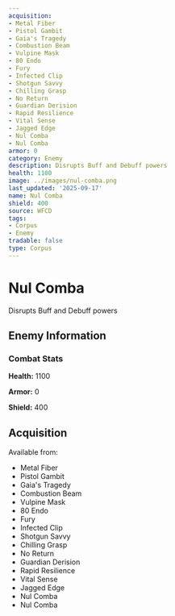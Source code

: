```yaml
---
acquisition:
- Metal Fiber
- Pistol Gambit
- Gaia's Tragedy
- Combustion Beam
- Vulpine Mask
- 80 Endo
- Fury
- Infected Clip
- Shotgun Savvy
- Chilling Grasp
- No Return
- Guardian Derision
- Rapid Resilience
- Vital Sense
- Jagged Edge
- Nul Comba
- Nul Comba
armor: 0
category: Enemy
description: Disrupts Buff and Debuff powers
health: 1100
image: ../images/nul-comba.png
last_updated: '2025-09-17'
name: Nul Comba
shield: 400
source: WFCD
tags:
- Corpus
- Enemy
tradable: false
type: Corpus
---
```


# Nul Comba

Disrupts Buff and Debuff powers

## Enemy Information

### Combat Stats

**Health:** 1100

**Armor:** 0

**Shield:** 400

## Acquisition

Available from:
- Metal Fiber
- Pistol Gambit
- Gaia's Tragedy
- Combustion Beam
- Vulpine Mask
- 80 Endo
- Fury
- Infected Clip
- Shotgun Savvy
- Chilling Grasp
- No Return
- Guardian Derision
- Rapid Resilience
- Vital Sense
- Jagged Edge
- Nul Comba
- Nul Comba

